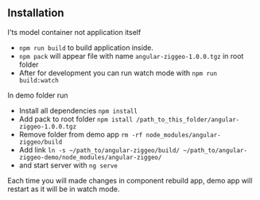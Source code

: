 ## Installation

I'ts model container not application itself
- `npm run build` to build application inside.
- `npm pack` will appear file with name `angular-ziggeo-1.0.0.tgz` in root folder
- After for development you can run watch mode with `npm run build:watch`

In demo folder run
- Install all dependencies `npm install`
- Add pack to root folder `npm istall /path_to_this_folder/angular-ziggeo-1.0.0.tgz`
- Remove folder from demo app `rm -rf node_modules/angular-ziggeo/build`
- Add link `ln -s ~/path_to/angular-ziggeo/build/ ~/path_to/angular-ziggeo-demo/node_modules/angular-ziggeo/`
- and start server with `ng serve`

Each time you will made changes in component rebuild app, demo app will restart as it will be in watch mode.